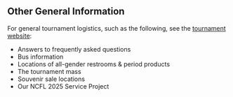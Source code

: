 ## Other General Information

For general tournament logistics, such as the following, see the [tournament website](https://www.ncflnationals.org):

- Answers to frequently asked questions
- Bus information
- Locations of all-gender restrooms & period products
- The tournament mass
- Souvenir sale locations
- Our NCFL 2025 Service Project
